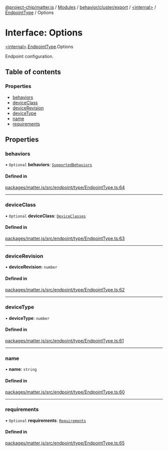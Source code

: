 [@project-chip/matter.js](../README.md) / [Modules](../modules.md) / [behavior/cluster/export](../modules/behavior_cluster_export.md) / [\<internal\>](../modules/behavior_cluster_export._internal_.md) / [EndpointType](../modules/behavior_cluster_export._internal_.EndpointType.md) / Options

# Interface: Options

[\<internal\>](../modules/behavior_cluster_export._internal_.md).[EndpointType](../modules/behavior_cluster_export._internal_.EndpointType.md).Options

Endpoint configuration.

## Table of contents

### Properties

- [behaviors](behavior_cluster_export._internal_.EndpointType.Options.md#behaviors)
- [deviceClass](behavior_cluster_export._internal_.EndpointType.Options.md#deviceclass)
- [deviceRevision](behavior_cluster_export._internal_.EndpointType.Options.md#devicerevision)
- [deviceType](behavior_cluster_export._internal_.EndpointType.Options.md#devicetype)
- [name](behavior_cluster_export._internal_.EndpointType.Options.md#name)
- [requirements](behavior_cluster_export._internal_.EndpointType.Options.md#requirements)

## Properties

### behaviors

• `Optional` **behaviors**: [`SupportedBehaviors`](../modules/behavior_cluster_export._internal_.md#supportedbehaviors)

#### Defined in

[packages/matter.js/src/endpoint/type/EndpointType.ts:64](https://github.com/project-chip/matter.js/blob/6d3b6a5d957d88a9231d6ecab4bb41f8133112be/packages/matter.js/src/endpoint/type/EndpointType.ts#L64)

___

### deviceClass

• `Optional` **deviceClass**: [`DeviceClasses`](../enums/device_export.DeviceClasses.md)

#### Defined in

[packages/matter.js/src/endpoint/type/EndpointType.ts:63](https://github.com/project-chip/matter.js/blob/6d3b6a5d957d88a9231d6ecab4bb41f8133112be/packages/matter.js/src/endpoint/type/EndpointType.ts#L63)

___

### deviceRevision

• **deviceRevision**: `number`

#### Defined in

[packages/matter.js/src/endpoint/type/EndpointType.ts:62](https://github.com/project-chip/matter.js/blob/6d3b6a5d957d88a9231d6ecab4bb41f8133112be/packages/matter.js/src/endpoint/type/EndpointType.ts#L62)

___

### deviceType

• **deviceType**: `number`

#### Defined in

[packages/matter.js/src/endpoint/type/EndpointType.ts:61](https://github.com/project-chip/matter.js/blob/6d3b6a5d957d88a9231d6ecab4bb41f8133112be/packages/matter.js/src/endpoint/type/EndpointType.ts#L61)

___

### name

• **name**: `string`

#### Defined in

[packages/matter.js/src/endpoint/type/EndpointType.ts:60](https://github.com/project-chip/matter.js/blob/6d3b6a5d957d88a9231d6ecab4bb41f8133112be/packages/matter.js/src/endpoint/type/EndpointType.ts#L60)

___

### requirements

• `Optional` **requirements**: [`Requirements`](behavior_cluster_export._internal_.EndpointType.Requirements.md)

#### Defined in

[packages/matter.js/src/endpoint/type/EndpointType.ts:65](https://github.com/project-chip/matter.js/blob/6d3b6a5d957d88a9231d6ecab4bb41f8133112be/packages/matter.js/src/endpoint/type/EndpointType.ts#L65)
